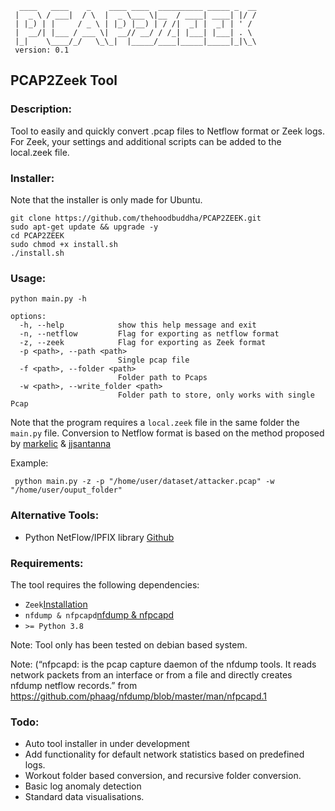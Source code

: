 ```
  ____   ____    _    ____ ____  __________ _____ _  __
 |  _ \ / ___|  / \  |  _ \___ \|__  / ____| ____| |/ /
 | |_) | |     / _ \ | |_) |__) | / /|  _| |  _| | ' /
 |  __/| |___ / ___ \|  __// __/ / /_| |___| |___| . \
 |_|    \____/_/   \_\_|  |_____/____|_____|_____|_|\_\
 version: 0.1
```

## PCAP2Zeek Tool

### Description:
Tool to easily and quickly convert .pcap files to Netflow format or Zeek logs.
For Zeek, your settings and additional scripts can be added to the local.zeek file.

### Installer:
Note that the installer is only made for Ubuntu. 
```
git clone https://github.com/thehoodbuddha/PCAP2ZEEK.git
sudo apt-get update && upgrade -y
cd PCAP2ZEEK
sudo chmod +x install.sh
./install.sh
```
### Usage:
```
python main.py -h

options:
  -h, --help            show this help message and exit
  -n, --netflow         Flag for exporting as netflow format
  -z, --zeek            Flag for exporting as Zeek format
  -p <path>, --path <path>
                        Single pcap file
  -f <path>, --folder <path>
                        Folder path to Pcaps
  -w <path>, --write_folder <path>
                        Folder path to store, only works with single Pcap

```
Note that the program requires a `local.zeek` file in the same folder the `main.py` file. 
Conversion to Netflow format is based on the method proposed by [markelic](https://markelic.de/how-to-get-netflow-from-a-pcap-file/) 
& [jjsantanna](https://gist.github.com/jjsantanna/f2ee2f1fe23208299f4a2ca392f8b23f?permalink_comment_id=3540601)

Example:
```
 python main.py -z -p "/home/user/dataset/attacker.pcap" -w "/home/user/ouput_folder"
```

### Alternative Tools:
- Python NetFlow/IPFIX library [Github](https://github.com/bitkeks/python-netflow-v9-softflowd)
### Requirements:
The tool requires the following dependencies:

- ```Zeek```[Installation](https://docs.zeek.org/en/master/install.html)
- ```nfdump & nfpcapd```[nfdump & nfpcapd](https://github.com/phaag/nfdump)
- ```>= Python 3.8```

Note: Tool only has been tested on debian based system. 


Note: (“nfpcapd: is the pcap capture daemon of the nfdump tools.
It reads network packets from an interface or from a file and directly creates nfdump netflow records.”
from https://github.com/phaag/nfdump/blob/master/man/nfpcapd.1

### Todo:
- Auto tool installer in under development
- Add functionality for default network statistics based on predefined logs. 
- Workout folder based conversion, and recursive folder conversion. 
- Basic log anomaly detection
- Standard data visualisations. 